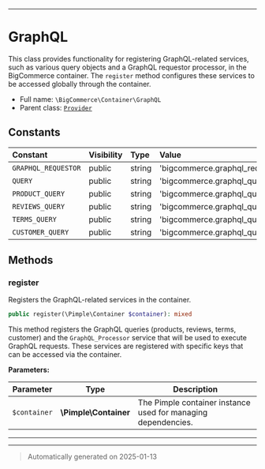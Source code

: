 ***

# GraphQL

This class provides functionality for registering GraphQL-related services, such as various
query objects and a GraphQL requestor processor, in the BigCommerce container. The `register`
method configures these services to be accessed globally through the container.



* Full name: `\BigCommerce\Container\GraphQL`
* Parent class: [`Provider`](./classes/BigCommerce/Container/Provider.md)


## Constants

| Constant | Visibility | Type | Value |
|:---------|:-----------|:-----|:------|
|`GRAPHQL_REQUESTOR`|public|string|&#039;bigcommerce.graphql_requestor&#039;|
|`QUERY`|public|string|&#039;bigcommerce.graphql_query&#039;|
|`PRODUCT_QUERY`|public|string|&#039;bigcommerce.graphql_query_products&#039;|
|`REVIEWS_QUERY`|public|string|&#039;bigcommerce.graphql_query_reviews&#039;|
|`TERMS_QUERY`|public|string|&#039;bigcommerce.graphql_query_terms&#039;|
|`CUSTOMER_QUERY`|public|string|&#039;bigcommerce.graphql_query_customer&#039;|


## Methods


### register

Registers the GraphQL-related services in the container.

```php
public register(\Pimple\Container $container): mixed
```

This method registers the GraphQL queries (products, reviews, terms, customer) and the `GraphQL_Processor`
service that will be used to execute GraphQL requests. These services are registered with specific keys
that can be accessed via the container.






**Parameters:**

| Parameter | Type | Description |
|-----------|------|-------------|
| `$container` | **\Pimple\Container** | The Pimple container instance used for managing dependencies. |





***


***
> Automatically generated on 2025-01-13
